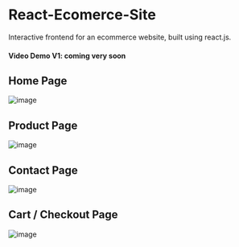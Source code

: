# React-Ecomerce-Site
Interactive frontend for an ecommerce website, built using react.js.

#### Video Demo V1: coming very soon

## Home Page
![image](https://user-images.githubusercontent.com/87671757/235365519-adb9c2e4-c048-4641-adc0-04e9ed425a38.png)

## Product Page
![image](https://user-images.githubusercontent.com/87671757/235365567-f8b30e54-9192-41f5-aad1-92482463ab54.png)

## Contact Page
![image](https://user-images.githubusercontent.com/87671757/235365587-a1793d03-1b07-4c88-97d5-8ff6f682107a.png)

## Cart / Checkout Page
![image](https://user-images.githubusercontent.com/87671757/235365626-607c411f-5b91-4d59-bd4b-c443996ecc84.png)
